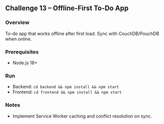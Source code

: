 ## Challenge 13 – Offline-First To-Do App

### Overview
To-do app that works offline after first load. Sync with CouchDB/PouchDB when online.

### Prerequisites
- Node.js 18+

### Run
- Backend: `cd backend && npm install && npm start`
- Frontend: `cd frontend && npm install && npm start`

### Notes
- Implement Service Worker caching and conflict resolution on sync.
